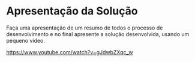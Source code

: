 # Apresentação da Solução

Faça uma apresentação de um resumo de todos o processo de desenvolvimento e no final apresente a solução desenvolvida, usando um pequeno vídeo.

https://www.youtube.com/watch?v=gJdwbZXqc_w
